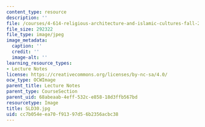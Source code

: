 ```yaml
---
content_type: resource
description: ''
file: /courses/4-614-religious-architecture-and-islamic-cultures-fall-2002/cc7b054eea70f91397d56b2356acbc38_SLD30.jpg
file_size: 292322
file_type: image/jpeg
image_metadata:
  caption: ''
  credit: ''
  image-alt: ''
learning_resource_types:
- Lecture Notes
license: https://creativecommons.org/licenses/by-nc-sa/4.0/
ocw_type: OCWImage
parent_title: Lecture Notes
parent_type: CourseSection
parent_uid: 68abeaab-4eff-532c-e858-18d3ffb567bd
resourcetype: Image
title: SLD30.jpg
uid: cc7b054e-ea70-f913-97d5-6b2356acbc38
---
```

